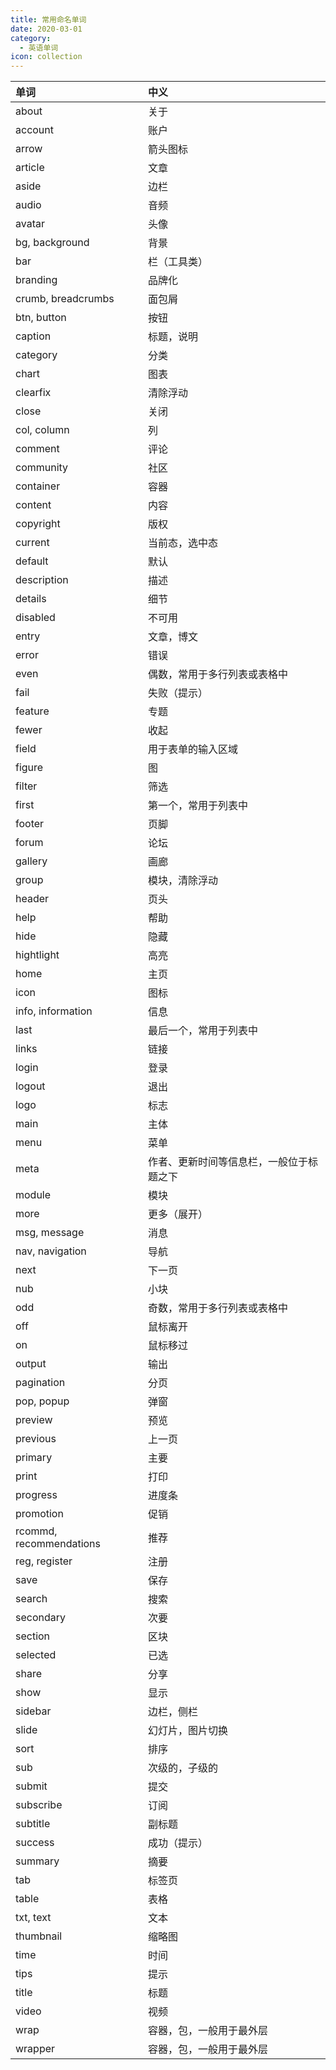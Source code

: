 ```yaml
---
title: 常用命名单词
date: 2020-03-01
category:
  - 英语单词
icon: collection
---
```



| 单词                    | 中义                                     |
| :---------------------- | :--------------------------------------- |
| about                   | 关于                                     |
| account                 | 账户                                     |
| arrow                   | 箭头图标                                 |
| article                 | 文章                                     |
| aside                   | 边栏                                     |
| audio                   | 音频                                     |
| avatar                  | 头像                                     |
| bg, background          | 背景                                     |
| bar                     | 栏（工具类）                             |
| branding                | 品牌化                                   |
| crumb, breadcrumbs      | 面包屑                                   |
| btn, button             | 按钮                                     |
| caption                 | 标题，说明                               |
| category                | 分类                                     |
| chart                   | 图表                                     |
| clearfix                | 清除浮动                                 |
| close                   | 关闭                                     |
| col, column             | 列                                       |
| comment                 | 评论                                     |
| community               | 社区                                     |
| container               | 容器                                     |
| content                 | 内容                                     |
| copyright               | 版权                                     |
| current                 | 当前态，选中态                           |
| default                 | 默认                                     |
| description             | 描述                                     |
| details                 | 细节                                     |
| disabled                | 不可用                                   |
| entry                   | 文章，博文                               |
| error                   | 错误                                     |
| even                    | 偶数，常用于多行列表或表格中             |
| fail                    | 失败（提示）                             |
| feature                 | 专题                                     |
| fewer                   | 收起                                     |
| field                   | 用于表单的输入区域                       |
| figure                  | 图                                       |
| filter                  | 筛选                                     |
| first                   | 第一个，常用于列表中                     |
| footer                  | 页脚                                     |
| forum                   | 论坛                                     |
| gallery                 | 画廊                                     |
| group                   | 模块，清除浮动                           |
| header                  | 页头                                     |
| help                    | 帮助                                     |
| hide                    | 隐藏                                     |
| hightlight              | 高亮                                     |
| home                    | 主页                                     |
| icon                    | 图标                                     |
| info, information       | 信息                                     |
| last                    | 最后一个，常用于列表中                   |
| links                   | 链接                                     |
| login                   | 登录                                     |
| logout                  | 退出                                     |
| logo                    | 标志                                     |
| main                    | 主体                                     |
| menu                    | 菜单                                     |
| meta                    | 作者、更新时间等信息栏，一般位于标题之下 |
| module                  | 模块                                     |
| more                    | 更多（展开）                             |
| msg, message            | 消息                                     |
| nav, navigation         | 导航                                     |
| next                    | 下一页                                   |
| nub                     | 小块                                     |
| odd                     | 奇数，常用于多行列表或表格中             |
| off                     | 鼠标离开                                 |
| on                      | 鼠标移过                                 |
| output                  | 输出                                     |
| pagination              | 分页                                     |
| pop, popup              | 弹窗                                     |
| preview                 | 预览                                     |
| previous                | 上一页                                   |
| primary                 | 主要                                     |
| print                   | 打印                                     |
| progress                | 进度条                                   |
| promotion               | 促销                                     |
| rcommd, recommendations | 推荐                                     |
| reg, register           | 注册                                     |
| save                    | 保存                                     |
| search                  | 搜索                                     |
| secondary               | 次要                                     |
| section                 | 区块                                     |
| selected                | 已选                                     |
| share                   | 分享                                     |
| show                    | 显示                                     |
| sidebar                 | 边栏，侧栏                               |
| slide                   | 幻灯片，图片切换                         |
| sort                    | 排序                                     |
| sub                     | 次级的，子级的                           |
| submit                  | 提交                                     |
| subscribe               | 订阅                                     |
| subtitle                | 副标题                                   |
| success                 | 成功（提示）                             |
| summary                 | 摘要                                     |
| tab                     | 标签页                                   |
| table                   | 表格                                     |
| txt, text               | 文本                                     |
| thumbnail               | 缩略图                                   |
| time                    | 时间                                     |
| tips                    | 提示                                     |
| title                   | 标题                                     |
| video                   | 视频                                     |
| wrap                    | 容器，包，一般用于最外层                 |
| wrapper                 | 容器，包，一般用于最外层                 |